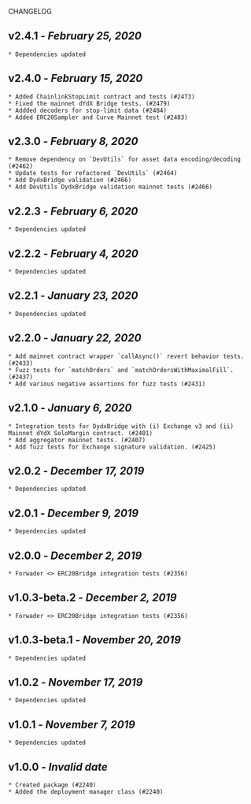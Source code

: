 <!--
changelogUtils.file is auto-generated using the monorepo-scripts package. Don't edit directly.
Edit the package's CHANGELOG.json file only.
-->

CHANGELOG

## v2.4.1 - _February 25, 2020_

    * Dependencies updated

## v2.4.0 - _February 15, 2020_

    * Added ChainlinkStopLimit contract and tests (#2473)
    * Fixed the mainnet dYdX Bridge tests. (#2479)
    * Addded decoders for stop-limit data (#2484)
    * Added ERC20Sampler and Curve Mainnet test (#2483)

## v2.3.0 - _February 8, 2020_

    * Remove dependency on `DevUtils` for asset data encoding/decoding (#2462)
    * Update tests for refactored `DevUtils` (#2464)
    * Add DydxBridge validation (#2466)
    * Add DevUtils DydxBridge validation mainnet tests (#2466)

## v2.2.3 - _February 6, 2020_

    * Dependencies updated

## v2.2.2 - _February 4, 2020_

    * Dependencies updated

## v2.2.1 - _January 23, 2020_

    * Dependencies updated

## v2.2.0 - _January 22, 2020_

    * Add mainnet contract wrapper `callAsync()` revert behavior tests. (#2433)
    * Fuzz tests for `matchOrders` and `matchOrdersWithMaximalFill`. (#2437)
    * Add various negative assertions for fuzz tests (#2431)

## v2.1.0 - _January 6, 2020_

    * Integration tests for DydxBridge with (i) Exchange v3 and (ii) Mainnet dYdX SoloMargin contract. (#2401)
    * Add aggregator mainnet tests. (#2407)
    * Add fuzz tests for Exchange signature validation. (#2425)

## v2.0.2 - _December 17, 2019_

    * Dependencies updated

## v2.0.1 - _December 9, 2019_

    * Dependencies updated

## v2.0.0 - _December 2, 2019_

    * Forwader <> ERC20Bridge integration tests (#2356)

## v1.0.3-beta.2 - _December 2, 2019_

    * Forwader <> ERC20Bridge integration tests (#2356)

## v1.0.3-beta.1 - _November 20, 2019_

    * Dependencies updated

## v1.0.2 - _November 17, 2019_

    * Dependencies updated

## v1.0.1 - _November 7, 2019_

    * Dependencies updated

## v1.0.0 - _Invalid date_

    * Created package (#2240)
    * Added the deployment manager class (#2240)
